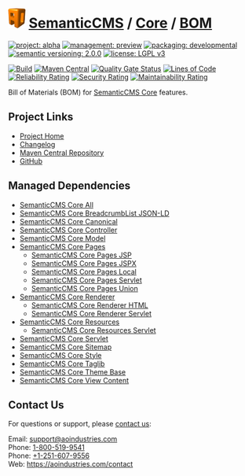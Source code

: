 # [<img src="ao-logo.png" alt="AO Logo" width="35" height="40">](https://github.com/ao-apps) [SemanticCMS](https://github.com/ao-apps/semanticcms) / [Core](https://github.com/ao-apps/semanticcms-core) / [BOM](https://github.com/ao-apps/semanticcms-core-bom)

[![project: alpha](https://semanticcms.com/ao-badges/project-alpha.svg)](https://aoindustries.com/life-cycle#project-alpha)
[![management: preview](https://semanticcms.com/ao-badges/management-preview.svg)](https://aoindustries.com/life-cycle#management-preview)
[![packaging: developmental](https://semanticcms.com/ao-badges/packaging-developmental.svg)](https://aoindustries.com/life-cycle#packaging-developmental)  
[![semantic versioning: 2.0.0](https://semanticcms.com/ao-badges/semver-2.0.0.svg)](https://semver.org/spec/v2.0.0.html)
[![license: LGPL v3](https://semanticcms.com/ao-badges/license-lgpl-3.0.svg)](https://www.gnu.org/licenses/lgpl-3.0)

[![Build](https://github.com/ao-apps/semanticcms-core-bom/workflows/Build/badge.svg?branch=master)](https://github.com/ao-apps/semanticcms-core-bom/actions?query=workflow%3ABuild)
[![Maven Central](https://maven-badges.herokuapp.com/maven-central/com.semanticcms/semanticcms-core-bom/badge.svg)](https://maven-badges.herokuapp.com/maven-central/com.semanticcms/semanticcms-core-bom)
[![Quality Gate Status](https://sonarcloud.io/api/project_badges/measure?branch=master&project=com.semanticcms%3Asemanticcms-core-bom&metric=alert_status)](https://sonarcloud.io/dashboard?branch=master&id=com.semanticcms%3Asemanticcms-core-bom)
[![Lines of Code](https://sonarcloud.io/api/project_badges/measure?branch=master&project=com.semanticcms%3Asemanticcms-core-bom&metric=ncloc)](https://sonarcloud.io/component_measures?branch=master&id=com.semanticcms%3Asemanticcms-core-bom&metric=ncloc)  
[![Reliability Rating](https://sonarcloud.io/api/project_badges/measure?branch=master&project=com.semanticcms%3Asemanticcms-core-bom&metric=reliability_rating)](https://sonarcloud.io/component_measures?branch=master&id=com.semanticcms%3Asemanticcms-core-bom&metric=Reliability)
[![Security Rating](https://sonarcloud.io/api/project_badges/measure?branch=master&project=com.semanticcms%3Asemanticcms-core-bom&metric=security_rating)](https://sonarcloud.io/component_measures?branch=master&id=com.semanticcms%3Asemanticcms-core-bom&metric=Security)
[![Maintainability Rating](https://sonarcloud.io/api/project_badges/measure?branch=master&project=com.semanticcms%3Asemanticcms-core-bom&metric=sqale_rating)](https://sonarcloud.io/component_measures?branch=master&id=com.semanticcms%3Asemanticcms-core-bom&metric=Maintainability)

Bill of Materials (BOM) for [SemanticCMS Core](https://github.com/ao-apps/semanticcms-core) features.

## Project Links
* [Project Home](https://semanticcms.com/core/bom/)
* [Changelog](https://semanticcms.com/core/bom/changelog)
* [Maven Central Repository](https://central.sonatype.com/artifact/com.semanticcms/semanticcms-core-bom)
* [GitHub](https://github.com/ao-apps/semanticcms-core-bom)

## Managed Dependencies
* [SemanticCMS Core All](https://github.com/ao-apps/semanticcms-core-all)
* [SemanticCMS Core BreadcrumbList JSON-LD](https://github.com/ao-apps/semanticcms-core-breadcrumblist-json-ld)
* [SemanticCMS Core Canonical](https://github.com/ao-apps/semanticcms-core-canonical)
* [SemanticCMS Core Controller](https://github.com/ao-apps/semanticcms-core-controller)
* [SemanticCMS Core Model](https://github.com/ao-apps/semanticcms-core-model)
* [SemanticCMS Core Pages](https://github.com/ao-apps/semanticcms-core-pages)
    * [SemanticCMS Core Pages JSP](https://github.com/ao-apps/semanticcms-core-pages-jsp)
    * [SemanticCMS Core Pages JSPX](https://github.com/ao-apps/semanticcms-core-pages-jspx)
    * [SemanticCMS Core Pages Local](https://github.com/ao-apps/semanticcms-core-pages-local)
    * [SemanticCMS Core Pages Servlet](https://github.com/ao-apps/semanticcms-core-pages-servlet)
    * [SemanticCMS Core Pages Union](https://github.com/ao-apps/semanticcms-core-pages-union)
* [SemanticCMS Core Renderer](https://github.com/ao-apps/semanticcms-core-renderer)
    * [SemanticCMS Core Renderer HTML](https://github.com/ao-apps/semanticcms-core-renderer-html)
    * [SemanticCMS Core Renderer Servlet](https://github.com/ao-apps/semanticcms-core-renderer-servlet)
* [SemanticCMS Core Resources](https://github.com/ao-apps/semanticcms-core-resources)
    * [SemanticCMS Core Resources Servlet](https://github.com/ao-apps/semanticcms-core-resources-servlet)
* [SemanticCMS Core Servlet](https://github.com/ao-apps/semanticcms-core-servlet)
* [SemanticCMS Core Sitemap](https://github.com/ao-apps/semanticcms-core-sitemap)
* [SemanticCMS Core Style](https://github.com/ao-apps/semanticcms-core-style)
* [SemanticCMS Core Taglib](https://github.com/ao-apps/semanticcms-core-taglib)
* [SemanticCMS Core Theme Base](https://github.com/ao-apps/semanticcms-core-theme-base)
* [SemanticCMS Core View Content](https://github.com/ao-apps/semanticcms-core-view-content)

## Contact Us
For questions or support, please [contact us](https://aoindustries.com/contact):

Email: [support@aoindustries.com](mailto:support@aoindustries.com)  
Phone: [1-800-519-9541](tel:1-800-519-9541)  
Phone: [+1-251-607-9556](tel:+1-251-607-9556)  
Web: https://aoindustries.com/contact
